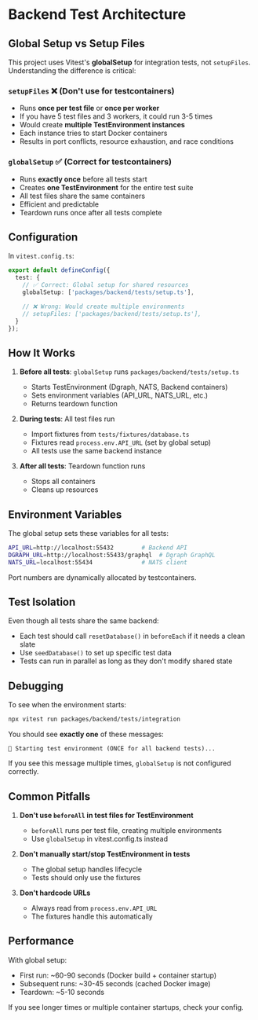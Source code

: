 # Backend Test Architecture

## Global Setup vs Setup Files

This project uses Vitest's **globalSetup** for integration tests, not `setupFiles`. Understanding the difference is critical:

### `setupFiles` ❌ (Don't use for testcontainers)
- Runs **once per test file** or **once per worker**
- If you have 5 test files and 3 workers, it could run 3-5 times
- Would create **multiple TestEnvironment instances**
- Each instance tries to start Docker containers
- Results in port conflicts, resource exhaustion, and race conditions

### `globalSetup` ✅ (Correct for testcontainers)
- Runs **exactly once** before all tests start
- Creates **one TestEnvironment** for the entire test suite
- All test files share the same containers
- Efficient and predictable
- Teardown runs once after all tests complete

## Configuration

In `vitest.config.ts`:

```typescript
export default defineConfig({
  test: {
    // ✅ Correct: Global setup for shared resources
    globalSetup: ['packages/backend/tests/setup.ts'],

    // ❌ Wrong: Would create multiple environments
    // setupFiles: ['packages/backend/tests/setup.ts'],
  }
});
```

## How It Works

1. **Before all tests**: `globalSetup` runs `packages/backend/tests/setup.ts`
   - Starts TestEnvironment (Dgraph, NATS, Backend containers)
   - Sets environment variables (API_URL, NATS_URL, etc.)
   - Returns teardown function

2. **During tests**: All test files run
   - Import fixtures from `tests/fixtures/database.ts`
   - Fixtures read `process.env.API_URL` (set by global setup)
   - All tests use the same backend instance

3. **After all tests**: Teardown function runs
   - Stops all containers
   - Cleans up resources

## Environment Variables

The global setup sets these variables for all tests:

```bash
API_URL=http://localhost:55432        # Backend API
DGRAPH_URL=http://localhost:55433/graphql  # Dgraph GraphQL
NATS_URL=localhost:55434              # NATS client
```

Port numbers are dynamically allocated by testcontainers.

## Test Isolation

Even though all tests share the same backend:
- Each test should call `resetDatabase()` in `beforeEach` if it needs a clean slate
- Use `seedDatabase()` to set up specific test data
- Tests can run in parallel as long as they don't modify shared state

## Debugging

To see when the environment starts:

```bash
npx vitest run packages/backend/tests/integration
```

You should see **exactly one** of these messages:
```
🚀 Starting test environment (ONCE for all backend tests)...
```

If you see this message multiple times, `globalSetup` is not configured correctly.

## Common Pitfalls

1. **Don't use `beforeAll` in test files for TestEnvironment**
   - `beforeAll` runs per test file, creating multiple environments
   - Use `globalSetup` in vitest.config.ts instead

2. **Don't manually start/stop TestEnvironment in tests**
   - The global setup handles lifecycle
   - Tests should only use the fixtures

3. **Don't hardcode URLs**
   - Always read from `process.env.API_URL`
   - The fixtures handle this automatically

## Performance

With global setup:
- First run: ~60-90 seconds (Docker build + container startup)
- Subsequent runs: ~30-45 seconds (cached Docker image)
- Teardown: ~5-10 seconds

If you see longer times or multiple container startups, check your config.
